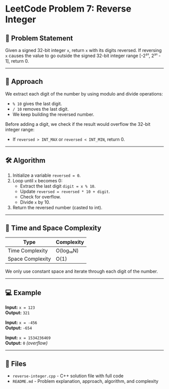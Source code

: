 # LeetCode Problem 7: Reverse Integer

## 🧠 Problem Statement

Given a signed 32-bit integer `x`, return `x` with its digits reversed. If reversing `x` causes the value to go outside the signed 32-bit integer range [-2³¹, 2³¹ - 1], return 0.

---

## 🚀 Approach

We extract each digit of the number by using modulo and divide operations:
- `% 10` gives the last digit.
- `/ 10` removes the last digit.
- We keep building the reversed number.

Before adding a digit, we check if the result would overflow the 32-bit integer range:
- If `reversed > INT_MAX` or `reversed < INT_MIN`, return 0.

---

## 🛠️ Algorithm

1. Initialize a variable `reversed = 0`.
2. Loop until `x` becomes 0:
   - Extract the last digit `digit = x % 10`.
   - Update `reversed = reversed * 10 + digit`.
   - Check for overflow.
   - Divide `x` by 10.
3. Return the reversed number (casted to int).

---

## 🧮 Time and Space Complexity

| Type             | Complexity     |
|------------------|----------------|
| Time Complexity  | O(log₁₀N)      |
| Space Complexity | O(1)           |

We only use constant space and iterate through each digit of the number.

---

## 💻 Example

**Input:** `x = 123`  
**Output:** `321`

**Input:** `x = -456`  
**Output:** `-654`

**Input:** `x = 1534236469`  
**Output:** `0` _(overflow)_

---

## 📁 Files

- `reverse-integer.cpp` - C++ solution file with full code
- `README.md` - Problem explanation, approach, algorithm, and complexity

